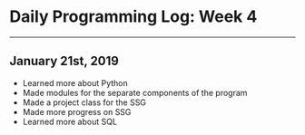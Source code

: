 # Daily Programming Log: Week 4

---

## January 21st, 2019

* Learned more about Python
* Made modules for the separate components of the program
* Made a project class for the SSG
* Made more progress on SSG
* Learned more about SQL
